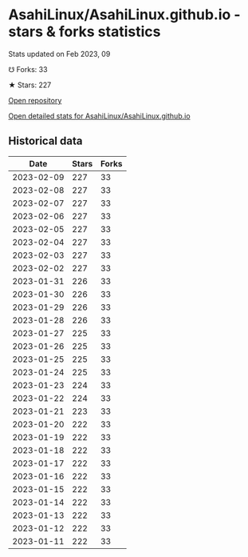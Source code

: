# AsahiLinux/AsahiLinux.github.io - stars & forks statistics

Stats updated on Feb 2023, 09

☋ Forks: 33

★ Stars: 227

[Open repository](https://github.com/AsahiLinux/AsahiLinux.github.io)

[Open detailed stats for AsahiLinux/AsahiLinux.github.io](https://reviewgithub.com/rep/AsahiLinux/AsahiLinux.github.io)

## Historical data
| Date | Stars | Forks |
|------|-------|-------|
| 2023-02-09 | 227 | 33 | 
| 2023-02-08 | 227 | 33 | 
| 2023-02-07 | 227 | 33 | 
| 2023-02-06 | 227 | 33 | 
| 2023-02-05 | 227 | 33 | 
| 2023-02-04 | 227 | 33 | 
| 2023-02-03 | 227 | 33 | 
| 2023-02-02 | 227 | 33 | 
| 2023-01-31 | 226 | 33 | 
| 2023-01-30 | 226 | 33 | 
| 2023-01-29 | 226 | 33 | 
| 2023-01-28 | 226 | 33 | 
| 2023-01-27 | 225 | 33 | 
| 2023-01-26 | 225 | 33 | 
| 2023-01-25 | 225 | 33 | 
| 2023-01-24 | 225 | 33 | 
| 2023-01-23 | 224 | 33 | 
| 2023-01-22 | 224 | 33 | 
| 2023-01-21 | 223 | 33 | 
| 2023-01-20 | 222 | 33 | 
| 2023-01-19 | 222 | 33 | 
| 2023-01-18 | 222 | 33 | 
| 2023-01-17 | 222 | 33 | 
| 2023-01-16 | 222 | 33 | 
| 2023-01-15 | 222 | 33 | 
| 2023-01-14 | 222 | 33 | 
| 2023-01-13 | 222 | 33 | 
| 2023-01-12 | 222 | 33 | 
| 2023-01-11 | 222 | 33 | 

